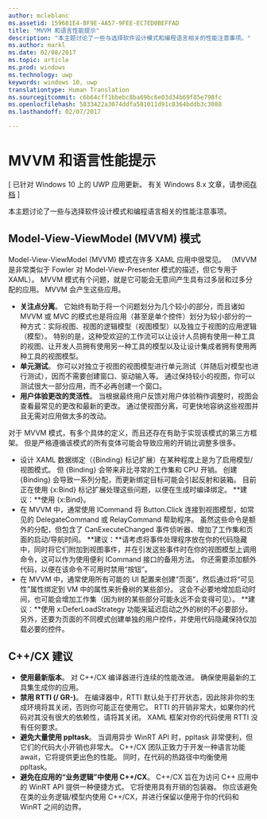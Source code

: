 ```yaml
---
author: mcleblanc
ms.assetid: 159681E4-BF9E-4A57-9FEE-EC7ED0BEFFAD
title: "MVVM 和语言性能提示"
description: "本主题讨论了一些与选择软件设计模式和编程语言相关的性能注意事项。"
ms.author: markl
ms.date: 02/08/2017
ms.topic: article
ms.prod: windows
ms.technology: uwp
keywords: windows 10, uwp
translationtype: Human Translation
ms.sourcegitcommit: c6b64cff1bbebc8ba69bc6e03d34b69f85e798fc
ms.openlocfilehash: 5833422a3074ddfa581011d91c8364bddb3c3088
ms.lasthandoff: 02/07/2017

---
```

# <a name="mvvm-and-language-performance-tips"></a>MVVM 和语言性能提示

\[ 已针对 Windows 10 上的 UWP 应用更新。 有关 Windows 8.x 文章，请参阅[存档](http://go.microsoft.com/fwlink/p/?linkid=619132) \]

本主题讨论了一些与选择软件设计模式和编程语言相关的性能注意事项。

## <a name="the-model-view-viewmodel-mvvm-pattern"></a>Model-View-ViewModel (MVVM) 模式

Model-View-ViewModel (MVVM) 模式在许多 XAML 应用中很常见。 （MVVM 是非常类似于 Fowler 对 Model-View-Presenter 模式的描述，但它专用于 XAML）。 MVVM 模式有个问题，就是它可能会无意间产生具有过多层和过多分配的应用。 MVVM 会产生这些应用。

-   **关注点分离**。 它始终有助于将一个问题划分为几个较小的部分，而且诸如 MVVM 或 MVC 的模式也是将应用（甚至是单个控件）划分为较小部分的一种方式：实际视图、视图的逻辑模型（视图模型）以及独立于视图的应用逻辑（模型）。 特别的是，这种受欢迎的工作流可以让设计人员拥有使用一种工具的视图、让开发人员拥有使用另一种工具的模型以及让设计集成者拥有使用两种工具的视图模型。
-   **单元测试**。 你可以对独立于视图的视图模型进行单元测试（并随后对模型也进行测试），因而不需要创建窗口、驱动输入等。 通过保持较小的视图，你可以测试很大一部分应用，而不必再创建一个窗口。
-   **用户体验更改的灵活性**。 当根据最终用户反馈对用户体验稍作调整时，视图会查看最常见的更改和最新的更改。 通过使视图分离，可更快地容纳这些视图并且无需对应用做太多的改动。

对于 MVVM 模式，有多个具体的定义，而且还存在有助于实现该模式的第三方框架。 但是严格遵循该模式的所有变体可能会导致应用的开销比调整多很多。

-   设计 XAML 数据绑定（{Binding} 标记扩展）在某种程度上是为了启用模型/视图模式。 但 {Binding} 会带来非比寻常的工作集和 CPU 开销。 创建 {Binding} 会导致一系列分配，而更新绑定目标可能会引起反射和装箱。 目前正在使用 {x:Bind} 标记扩展处理这些问题，以便在生成时编译绑定。 **建议：**使用 {x:Bind}。
-   在 MVVM 中，通常使用 ICommand 将 Button.Click 连接到视图模型，如常见的 DelegateCommand 或 RelayCommand 帮助程序。 虽然这些命令是额外的分配，但包含了 CanExecuteChanged 事件侦听器、增加了工作集和页面的启动/导航时间。 **建议：**请考虑将事件处理程序放在你的代码隐藏中，同时将它们附加到视图事件，并在引发这些事件时在你的视图模型上调用命令，这可以作为使用便利 ICommand 接口的备用方法。 你还需要添加额外代码，以便在该命令不可用时禁用“按钮”。
-   在 MVVM 中，通常使用所有可能的 UI 配置来创建“页面”，然后通过将“可见性”属性绑定到 VM 中的属性来折叠树的某些部分。 这会不必要地增加启动时间，也可能会增加工作集（因为树的某些部分可能永远不会变得可见）。 **建议：**使用 x:DeferLoadStrategy 功能来延迟启动之外的树的不必要部分。 另外，还要为页面的不同模式创建单独的用户控件，并使用代码隐藏保持仅加载必要的控件。

## <a name="ccx-recommendations"></a>C++/CX 建议

-   **使用最新版本**。 对 C++/CX 编译器进行连续的性能改进。 确保使用最新的工具集生成你的应用。
-   **禁用 RTTI (/ GR-)**。 在编译器中，RTTI 默认处于打开状态，因此除非你的生成环境将其关闭，否则你可能正在使用它。 RTTI 的开销非常大，如果你的代码对其没有很大的依赖性，请将其关闭。 XAML 框架对你的代码使用 RTTI 没有任何要求。
-   **避免大量使用 ppltask**。 当调用异步 WinRT API 时，ppltask 非常便利，但它们的代码大小开销也非常大。 C++/CX 团队正致力于开发一种语言功能 await，它将提供更出色的性能。 同时，在代码的热路径中均衡使用 ppltask。
-   **避免在应用的“业务逻辑”中使用 C++/CX**。 C++/CX 旨在为访问 C++ 应用中的 WinRT API 提供一种便捷方式。 它将使用具有开销的包装器。 你应该避免在类的业务逻辑/模型内使用 C++/CX，并进行保留以便用于你的代码和 WinRT 之间的边界。

 

 





